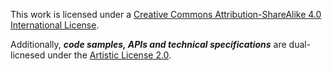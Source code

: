 This work is licensed under a [Creative Commons Attribution-ShareAlike 4.0
International License](http://creativecommons.org/licenses/by-sa/4.0/).

Additionally, ***code samples, APIs and technical specifications*** are
dual-licnesed under the
[Artistic License 2.0](https://www.perlfoundation.org/artistic-license-20.html).
